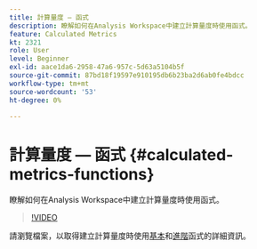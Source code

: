 ```yaml
---
title: 計算量度 — 函式
description: 瞭解如何在Analysis Workspace中建立計算量度時使用函式。
feature: Calculated Metrics
kt: 2321
role: User
level: Beginner
exl-id: aace1da6-2958-47a6-957c-5d63a5104b5f
source-git-commit: 87bd18f19597e910195db6b23ba2d6ab0fe4bdcc
workflow-type: tm+mt
source-wordcount: '53'
ht-degree: 0%

---
```


# 計算量度 — 函式 {#calculated-metrics-functions}

瞭解如何在Analysis Workspace中建立計算量度時使用函式。

>[!VIDEO](https://video.tv.adobe.com/v/25408/?quality=12&learn=on)

請瀏覽檔案，以取得建立計算量度時使用[基本](https://experienceleague.adobe.com/docs/analytics/components/calculated-metrics/calcmetrics-reference/cm-functions.html?lang=zh-Hant)和[進階](https://experienceleague.adobe.com/docs/analytics/components/calculated-metrics/calcmetrics-reference/cm-adv-functions.html?lang=zh-Hant)函式的詳細資訊。
